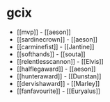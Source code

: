 # gcix

* [[mvp]] - [[aeson]]
* [[sardinecrown]] - [[aeson]]
* [[carminefist]] - [[Jantine]]
* [[softhands]] - [[souta]]
* [[relentlesscannon]] - [[Elvis]]
* [[halflegaward]] - [[aeson]]
* [[hunteraward]] - [[Dunstan]]
* [[dervishaward]] - [[Marley]]
* [[fanfavourite]] - [[Euryalus]]